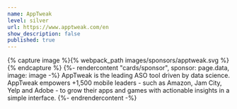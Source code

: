 ```yaml
---
name: AppTweak
level: silver
url: https://www.apptweak.com/en
show_description: false
published: true
---
```


{% capture image %}{% webpack_path images/sponsors/apptweak.svg %}{% endcapture %}
{%- rendercontent "cards/sponsor", sponsor: page.data, image: image -%}
AppTweak is the leading ASO tool driven by data science. AppTweak empowers +1,500 mobile leaders - such as Amazon, Jam City, Yelp and Adobe - to grow their apps and games with actionable insights in a simple interface.
{%- endrendercontent -%}
